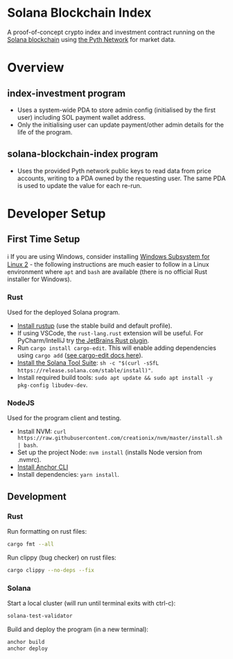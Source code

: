 # Solana Blockchain Index
A proof-of-concept crypto index and investment contract running on the [Solana blockchain](https://solana.com/) using [the Pyth Network](https://pyth.network/) for market data.

# Overview
## index-investment program
- Uses a system-wide PDA to store admin config (initialised by the first user) including SOL payment wallet address.
- Only the initialising user can update payment/other admin details for the life of the program.

## solana-blockchain-index program
- Uses the provided Pyth network public keys to read data from price accounts, writing to a PDA owned by the requesting user. The same PDA is used to update the value for each re-run.

# Developer Setup
## First Time Setup
ℹ️ If you are using Windows, consider installing [Windows Subsystem for Linux 2](https://docs.microsoft.com/en-us/windows/wsl/install#install-wsl-command) - the following instructions are much easier to follow in a Linux environment where `apt` and `bash` are available (there is no official Rust installer for Windows).

### Rust
Used for the deployed Solana program.

- [Install rustup](https://www.rust-lang.org/tools/install) (use the stable build and default profile).
- If using VSCode, the `rust-lang.rust` extension will be useful. For PyCharm/IntelliJ try [the JetBrains Rust plugin](https://www.jetbrains.com/rust/).
- Run `cargo install cargo-edit`. This will enable adding dependencies using `cargo add` ([see cargo-edit docs here](https://github.com/killercup/cargo-edit)).
- [Install the Solana Tool Suite](https://docs.solana.com/cli/install-solana-cli-tools): `sh -c "$(curl -sSfL https://release.solana.com/stable/install)"`.
- Install required build tools: `sudo apt update && sudo apt install -y pkg-config libudev-dev`.

### NodeJS
Used for the program client and testing.
- Install NVM: `curl https://raw.githubusercontent.com/creationix/nvm/master/install.sh | bash`.
- Set up the project Node: `nvm install` (installs Node version from .nvmrc).
- [Install Anchor CLI](https://project-serum.github.io/anchor/getting-started/installation.html)
- Install dependencies: `yarn install`.

## Development
### Rust
Run formatting on rust files:
```sh
cargo fmt --all
```

Run clippy (bug checker) on rust files:
```sh
cargo clippy --no-deps --fix
```

### Solana
Start a local cluster (will run until terminal exits with ctrl-c):
```sh
solana-test-validator
```

Build and deploy the program (in a new terminal):
```sh
anchor build
anchor deploy
```
